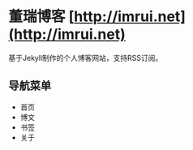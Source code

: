 # 董瑞博客 [http://imrui.net](http://imrui.net)

基于Jekyll制作的个人博客网站，支持RSS订阅。

## 导航菜单

* 首页
* 博文
* 书签
* 关于
